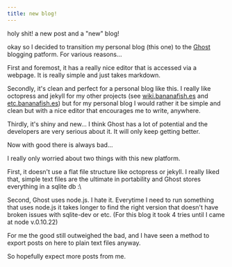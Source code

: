 ```yaml
---
title: new blog!
---
```

holy shit! a new post and a "new" blog!

okay so I decided to transition my personal blog (this one) to the [Ghost](http://ghost.org) blogging patform. For various reasons...

First and foremost, it has a really nice editor that is accessed via a webpage. It is really simple and just takes markdown.

Secondly, it's clean and perfect for a personal blog like this. I really like octopress and jekyll for my other projects (see [wiki.bananafish.es](http://wiki.bananafish.es) and [etc.bananafish.es](http://etc.bananafish.es)) but for my personal blog I would rather it be simple and clean but with a nice editor that encourages me to write, anywhere.

Thirdly, it's shiny and new... I think Ghost has a lot of potential and the developers are very serious about it. It will only keep getting better.

Now with good there is always bad...

I really only worried about two things with this new platform.

First, it doesn't use a flat file structure like octopress or jekyll. I really liked that, simple text files are the ultimate in portability and Ghost stores everything in a sqlite db :\

Second, Ghost uses node.js. I hate it. Everytime I need to run something that uses node.js it takes longer to find the right version that doesn't have broken issues with sqlite-dev or etc. (For this blog it took 4 tries until I came at node v.0.10.22)

For me the good still outweighed the bad, and I have seen a method to export posts on here to plain text files anyway.

So hopefully expect more posts from me.

